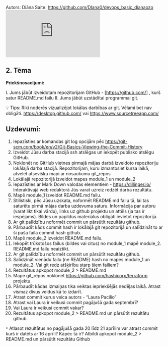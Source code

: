 Autors: Diāna
Saite: https://github.com/Dlana0/devops_basic_dianaozo
![Image](https://github.com/Dlana0/devops_basic_dianaozo/blob/master/module_1/README.md)

## 2. Tēma
**Priekšnosacījumi:**

I. Jums jābūt izveidotam repozitorijam GitHub - [https://github.com/] , kurš satur README.md failu
II. Jums jābūt uzstādītai programmai git.

💡 Tips: Riki noderēs vizualizējot lokālas darbības ar git.
Vēlami bet nav obligāti.
https://desktop.github.com/
vai 
https://www.sourcetreeapp.com/

## Uzdevumi: 
1. Iepazīsties ar komandas git log opcijām pēc https://git-scm.com/book/en/v2/Git-Basics-Viewing-the-Commit-History
2. Izveidot Jūsu darba stacijā ssh atslēgas un iekopēt publisko atslēgu GitHub.
3. Noklonēt no GitHub vietnes pirmajā mājas darbā izveidoto repozitoriju lokālajā darba stacijā. Repozitorijam, kuru izmantosiet kursa laikā, atvelēt atsevišķu mapi ar nosaukumu git_repos
4. Lokālajā repozitorijā izveidot mapes module_1 un module_2
5. Iepazīsties ar Mark Down valodas elementiem - https://dillinger.io/ Interaktīvajā web redaktorā Jūs varat uzreiz redzēt darba rezultātu.
6. Mapē module_1 izveidot README.md failu.
7. Stilistiski, pēc Jūsu uzskata, noformēt README.md failu tā, lai tas saturētu pirmā mājas darba uzdevuma saturu. Informācija par autoru (varat likt tikai vārdu), links uz github projektu un attēls (ja tas ir iespējams). Bildes un papildus materiālus obligāti ievietot repozitorijā.
8. Ar git palīdzību noformēt commit un pārsūtīt rezultātu github. 
9. Pārbaudīt kāds commit hash ir lokālajā git repozitorijā un salīdzināt to ar šī paša faila commit hash github.
10. Mapē module_2 izveidot README.md failu.
11. Iekopēt trūkstošos failus (bildes vai citus) no module_1 mapē module_2. 
README.md failu neaiztikt.
12. Ar git palīdzību noformēt commit un pārsūtīt rezultātu github. 
13. Salīdzināt vienādu failu (ne README) hash no mapes module_1 un module_2. Vai git redz atšķirību starp šiem failiem?
14. Rezultātus apkopot module_2 > README.md
15. Mapē git_repos noklonēt https://github.com/hashicorp/terraform projektu.
16. Pārbaudīt kādas izmaiņas tika veiktas iepriekšējās nedēļas laikā. Atrast vismaz divus veidus kā to izdarīt.
17. Atrast commit kurus veica autors - “Laura Pacilio”
18. Atrast vai Laura ir veikusi commit pagājušā gada septembrī?
19. Vai Laura ir veikusi commit vakar?
20. Rezultātus apkopot module_2 > README.md un pārsūtīt rezultātu github.

`*` Atlasot rezultātus no pagājušā gada 20 līdz 21 aprīlim var atrast commit kurš ir datēts ar 16 aprīli? Kāpēc tā ir? Atbildi apkopot module_2 > README.md un pārsūtīt rezultātu Github
